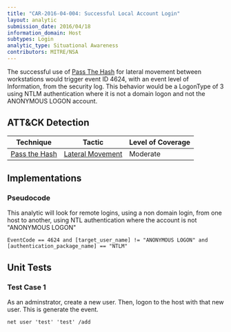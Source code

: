 ```yaml
---
title: "CAR-2016-04-004: Successful Local Account Login"
layout: analytic
submission_date: 2016/04/18
information_domain: Host
subtypes: Login
analytic_type: Situational Awareness
contributors: MITRE/NSA
---
```


The successful use of [Pass The Hash](https://attack.mitre.org/techniques/T1075/) for lateral movement between workstations would trigger event ID 4624, with an event level of Information, from the security log. This behavior would be a LogonType of 3 using NTLM authentication where it is not a domain logon and not the ANONYMOUS LOGON account.

## ATT&CK Detection

|Technique |Tactic |Level of Coverage |
|---|---|---|
|[Pass the Hash](https://attack.mitre.org/techniques/T1075/)|[Lateral Movement](https://attack.mitre.org/tactics/TA0008/)|Moderate|


## Implementations

### Pseudocode

This analytic will look for remote logins, using a non domain login, from one host to another, using NTL authentication where the account is not "ANONYMOUS LOGON" 

```
EventCode == 4624 and [target_user_name] != "ANONYMOUS LOGON" and
[authentication_package_name] == "NTLM"
```


## Unit Tests

### Test Case 1

As an adminstrator, create a new user. Then, logon to the host with that new user. This is generate the event.

```
net user 'test' 'test' /add
```
